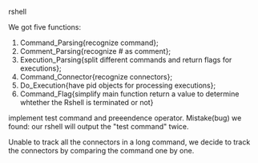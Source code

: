 rshell

We got five functions:
1. Command_Parsing{recognize command};
2. Comment_Parsing{recognize # as comment};
3. Execution_Parsing{split different commands and return flags for executions};
4. Command_Connector{recognize connectors};
5. Do_Execution{have pid objects for processing executions};
6. Command_Flag{simplify main function return a value to determine whtether the Rshell is terminated or not}

implement test command and preeendence operator.
Mistake(bug) we found: our rshell will output the "test command" twice.

Unable to track all the connectors in a long command, 
we decide to track the connectors by comparing the 
command one by one. 

